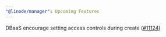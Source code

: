 ```yaml
---
"@linode/manager": Upcoming Features
---
```


DBaaS encourage setting access controls during create ([#11124](https://github.com/linode/manager/pull/11124))
